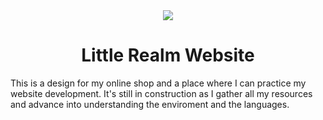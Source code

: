 <div id="header" align="center">
  <img src="https://i.ibb.co/T2jnH95/little-realm-fondo-transparente.png"></img>
  <h1>Little Realm Website</h1>
  </div>
  <p>This is a design for my online shop and a place where I can practice my website development.
  It's still in construction as I gather all my resources and advance into understanding the enviroment and the languages.
  

